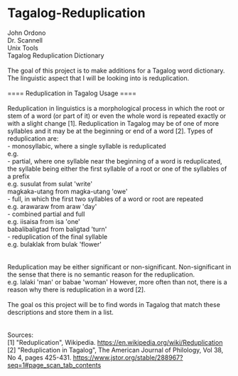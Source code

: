 # Tagalog-Reduplication
John Ordono<br />
Dr. Scannell<br />
Unix Tools<br />
Tagalog Reduplication Dictionary<br />
<br />
The goal of this project is to make additions for a Tagalog word dictionary.<br />
The linguistic aspect that I will be looking into is reduplication.<br />
<br />
==== Reduplication in Tagalog Usage ====<br />
<br />
Reduplication in linguistics is a morphological process in which the root or stem
of a word (or part of it) or even the whole word is repeated exactly or with a 
slight change [1]. Reduplication in Tagalog may be of one of more syllables and
it may be at the beginning or end of a word [2]. Types of reduplication are:<br />
	- monosyllabic, where a single syllable is reduplicated<br />
		e.g.<br /> 
	- partial, where one syllable near the beginning of a word is
	  reduplicated, the syllable being either the first syllable of 
	  a root or one of the syllables of a prefix<br />
		e.g. susulat from sulat 'write'<br />
		     magkaka-utang from magka-utang 'owe'<br />
	- full, in which the first two syllables of a word or root are repeated<br />
		e.g. arawaraw from araw 'day'<br />
	- combined partial and full<br />
		e.g. iisaisa from isa 'one'<br />
		     babalibaligtad from baligtad 'turn'<br />
	- reduplication of the final syllable<br />
		e.g. bulaklak from bulak 'flower'<br /> 
<br />		
Reduplication may be either significant or non-significant. Non-significant in the
sense that there is no semantic reason for the reduplication.<br /> 
	e.g. lalaki 'man' or babae 'woman'
However, more often than not, there is a reason why there is reduplication in a word [2].<br />
<br />
The goal os this project will be to find words in Tagalog that match these descriptions
and store them in a list.<br />
<br />
<br />
Sources:<br />
[1] "Reduplication", Wikipedia. https://en.wikipedia.org/wiki/Reduplication<br />
[2] "Reduplication in Tagalog", The American Journal of Philology, Vol 38, No 4, pages 425-431. https://www.jstor.org/stable/288967?seq=1#page_scan_tab_contents
